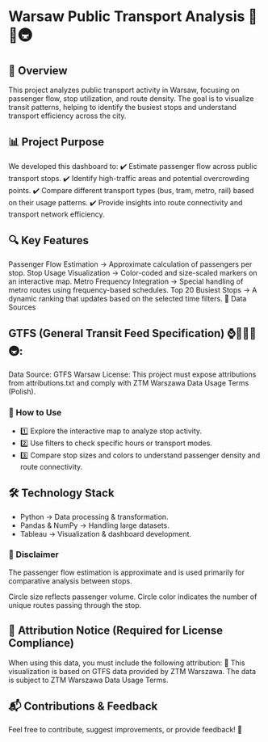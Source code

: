 # Warsaw Public Transport Analysis 🚋🚌🚇
## 📍 Overview
This project analyzes public transport activity in Warsaw, focusing on passenger flow, stop utilization, and route density. The goal is to visualize transit patterns, helping to identify the busiest stops and understand transport efficiency across the city.

## 📊 Project Purpose
We developed this dashboard to:
✔️ Estimate passenger flow across public transport stops.
✔️ Identify high-traffic areas and potential overcrowding points.
✔️ Compare different transport types (bus, tram, metro, rail) based on their usage patterns.
✔️ Provide insights into route connectivity and transport network efficiency.

## 🔍 Key Features

Passenger Flow Estimation → Approximate calculation of passengers per stop.
Stop Usage Visualization → Color-coded and size-scaled markers on an interactive map.
Metro Frequency Integration → Special handling of metro routes using frequency-based schedules.
Top 20 Busiest Stops → A dynamic ranking that updates based on the selected time filters.
📂 Data Sources

## GTFS (General Transit Feed Specification) ⌚🚌🚋🚆🚇:
Data Source: GTFS Warsaw
License: This project must expose attributions from attributions.txt and comply with ZTM Warszawa Data Usage Terms (Polish).
### 🚀 How to Use
* 1️⃣ Explore the interactive map to analyze stop activity.
* 2️⃣ Use filters to check specific hours or transport modes.
* 3️⃣ Compare stop sizes and colors to understand passenger density and route connectivity.

## 🛠 Technology Stack

* Python → Data processing & transformation.
* Pandas & NumPy → Handling large datasets.
* Tableau → Visualization & dashboard development.
### 📌 Disclaimer
The passenger flow estimation is approximate and is used primarily for comparative analysis between stops.

Circle size reflects passenger volume.
Circle color indicates the number of unique routes passing through the stop.
## 📢 Attribution Notice (Required for License Compliance)
When using this data, you must include the following attribution:
📜 This visualization is based on GTFS data provided by ZTM Warszawa. The data is subject to ZTM Warszawa Data Usage Terms.

## 📬 Contributions & Feedback
Feel free to contribute, suggest improvements, or provide feedback! 🚀
